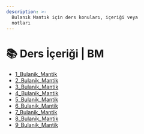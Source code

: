 ```yaml
---
description: >-
  Bulanık Mantık için ders konuları, içeriği veya
  notları
---
```


# 📚 Ders İçeriği \| BM

<!--Index-->

- [1_Bulanik_Mantik](./1_Bulanik_Mantik.pdf)
- [2_Bulanik_Mantik](./2_Bulanik_Mantik.pdf)
- [3_Bulanik_Mantik](./3_Bulanik_Mantik.pdf)
- [4_Bulanik_Mantik](./4_Bulanik_Mantik.pdf)
- [5_Bulanik_Mantik](./5_Bulanik_Mantik.pdf)
- [6_Bulanik_Mantik](./6_Bulanik_Mantik.pdf)
- [7_Bulanik_Mantik](./7_Bulanik_Mantik.pdf)
- [8_Bulanik_Mantik](./8_Bulanik_Mantik.pdf)
- [9_Bulanik_Mantik](./9_Bulanik_Mantik.pdf)

<!--Index-->

